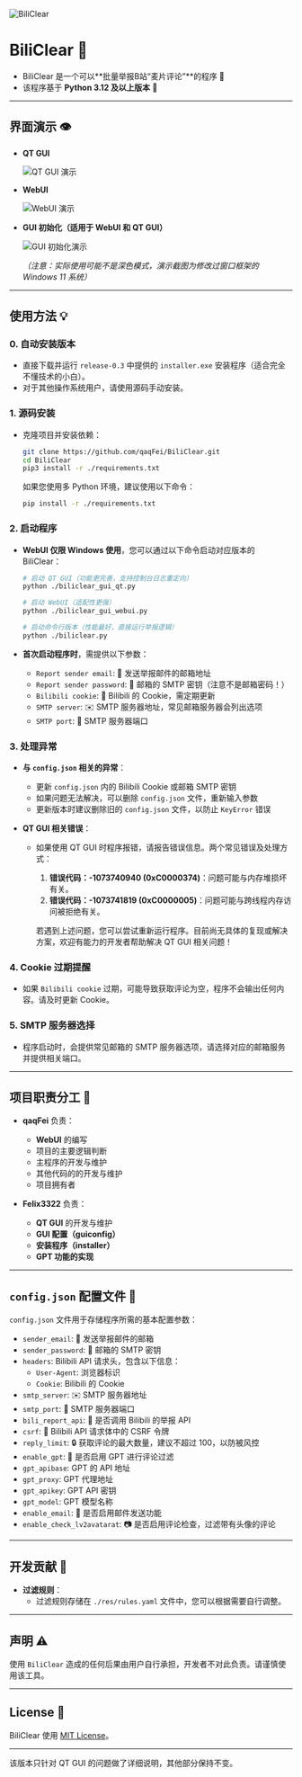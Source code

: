 ![BiliClear](https://socialify.git.ci/qaqFei/BiliClear/image?description=1&descriptionEditable=Report%20violating%20Bilibili%20users%20in%20batches.&font=Jost&forks=1&issues=1&language=1&name=1&owner=1&pattern=Charlie%20Brown&pulls=1&stargazers=1&theme=Auto)

# BiliClear 🎯

- BiliClear 是一个可以**批量举报B站“麦片评论”**的程序 🚨
- 该程序基于 **Python 3.12 及以上版本** 🐍

---

## 界面演示 👁️

- **QT GUI**
  
  ![QT GUI 演示](https://github.com/qaqFei/BiliClear/blob/main/README%20res/QT_GUI%E6%BC%94%E7%A4%BA.png)
  
- **WebUI**
  
  ![WebUI 演示](https://github.com/qaqFei/BiliClear/blob/main/README%20res/WebUI%E6%BC%94%E7%A4%BA.png)
  
- **GUI 初始化（适用于 WebUI 和 QT GUI）**
  
  ![GUI 初始化演示](https://github.com/qaqFei/BiliClear/blob/main/README%20res/GUI%E5%88%9D%E5%A7%8B%E5%8C%96%E6%BC%94%E7%A4%BA.png)

  *（注意：实际使用可能不是深色模式，演示截图为修改过窗口框架的 Windows 11 系统）*

---

## 使用方法 💡

### 0. 自动安装版本

- 直接下载并运行 `release-0.3` 中提供的 `installer.exe` 安装程序（适合完全不懂技术的小白）。
- 对于其他操作系统用户，请使用源码手动安装。

### 1. 源码安装

- 克隆项目并安装依赖：
  
  ```bash
  git clone https://github.com/qaqFei/BiliClear.git
  cd BiliClear
  pip3 install -r ./requirements.txt
  ```
  
  如果您使用多 Python 环境，建议使用以下命令：
  
  ```bash
  pip install -r ./requirements.txt
  ```

### 2. 启动程序

- **WebUI 仅限 Windows 使用**，您可以通过以下命令启动对应版本的 BiliClear：

  ```bash
  # 启动 QT GUI（功能更完善，支持控制台日志重定向）
  python ./biliclear_gui_qt.py

  # 启动 WebUI（适配性更强）
  python ./biliclear_gui_webui.py

  # 启动命令行版本（性能最好，直接运行举报逻辑）
  python ./biliclear.py
  ```

- **首次启动程序时**，需提供以下参数：
  - `Report sender email`: 📧 发送举报邮件的邮箱地址
  - `Report sender password`: 🔑 邮箱的 SMTP 密钥（注意不是邮箱密码！）
  - `Bilibili cookie`: 🍪 Bilibili 的 Cookie，需定期更新
  - `SMTP server`: ✉️ SMTP 服务器地址，常见邮箱服务器会列出选项
  - `SMTP port`: 🚪 SMTP 服务器端口

### 3. 处理异常

- **与 `config.json` 相关的异常**：
  - 更新 `config.json` 内的 Bilibili Cookie 或邮箱 SMTP 密钥
  - 如果问题无法解决，可以删除 `config.json` 文件，重新输入参数
  - 更新版本时建议删除旧的 `config.json` 文件，以防止 `KeyError` 错误

- **QT GUI 相关错误**：
  - 如果使用 QT GUI 时程序报错，请报告错误信息。两个常见错误及处理方式：
    1. **错误代码：-1073740940 (0xC0000374)**：问题可能与内存堆损坏有关。
    2. **错误代码：-1073741819 (0xC0000005)**：问题可能与跨线程内存访问被拒绝有关。

    若遇到上述问题，您可以尝试重新运行程序。目前尚无具体的复现或解决方案，欢迎有能力的开发者帮助解决 QT GUI 相关问题！

### 4. Cookie 过期提醒

- 如果 `Bilibili cookie` 过期，可能导致获取评论为空，程序不会输出任何内容。请及时更新 Cookie。

### 5. SMTP 服务器选择

- 程序启动时，会提供常见邮箱的 SMTP 服务器选项，请选择对应的邮箱服务并提供相关端口。

---

## 项目职责分工 👥

- **qaqFei** 负责：
  - **WebUI** 的编写
  - 项目的主要逻辑判断
  - 主程序的开发与维护
  - 其他代码的的开发与维护
  - 项目拥有者

- **Felix3322** 负责：
  - **QT GUI** 的开发与维护
  - **GUI 配置（guiconfig）**
  - **安装程序（installer）**
  - **GPT 功能的实现**

---

## `config.json` 配置文件 📝

`config.json` 文件用于存储程序所需的基本配置参数：

- `sender_email`: 📧 发送举报邮件的邮箱
- `sender_password`: 🔑 邮箱的 SMTP 密钥
- `headers`: Bilibili API 请求头，包含以下信息：
  - `User-Agent`: 浏览器标识
  - `Cookie`: Bilibili 的 Cookie
- `smtp_server`: ✉️ SMTP 服务器地址
- `smtp_port`: 🚪 SMTP 服务器端口
- `bili_report_api`: 📡 是否调用 Bilibili 的举报 API
- `csrf`: 🔐 Bilibili API 请求体中的 CSRF 令牌
- `reply_limit`: 🔒 获取评论的最大数量，建议不超过 100，以防被风控
- `enable_gpt`: 🤖 是否启用 GPT 进行评论过滤
- `gpt_apibase`: GPT 的 API 地址
- `gpt_proxy`: GPT 代理地址
- `gpt_apikey`: GPT API 密钥
- `gpt_model`: GPT 模型名称
- `enable_email`: 📧 是否启用邮件发送功能
- `enable_check_lv2avatarat`: 📷 是否启用评论检查，过滤带有头像的评论

---

## 开发贡献 🤝

- **过滤规则**：
  - 过滤规则存储在 `./res/rules.yaml` 文件中，您可以根据需要自行调整。

---

## 声明 ⚠️

使用 `BiliClear` 造成的任何后果由用户自行承担，开发者不对此负责。请谨慎使用该工具。

---

## License 📄

BiliClear 使用 [MIT License](LICENSE)。

---

该版本只针对 QT GUI 的问题做了详细说明，其他部分保持不变。